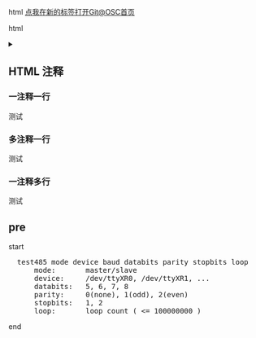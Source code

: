 html <a href="http://git.oschina.net/" tartget="_blank">点我在新的标签打开Git@OSC首页</a>

html <details> <summary> </summary> </details>

## HTML 注释

### 一注释一行

<!-- 注释 -->
<!-- 注释 -->

测试

<!-- 注释 -->

### 多注释一行

<!-- 注释 --><!-- 注释 -->
测试
<!-- 注释 -->

### 一注释多行

<!--

注释

-->

测试

<!--

注释

-->

## pre

start
<pre>
  test485 mode device baud databits parity stopbits loop
      mode:       master/slave
      device:     /dev/ttyXR0, /dev/ttyXR1, ...
      databits:   5, 6, 7, 8
      parity:     0(none), 1(odd), 2(even)
      stopbits:   1, 2
      loop:       loop count ( <= 100000000 )
</pre>
end
